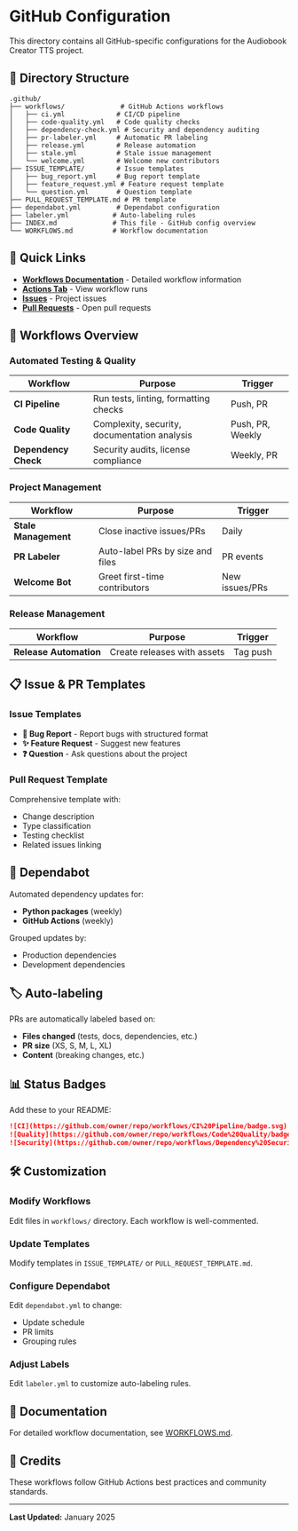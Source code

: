 # GitHub Configuration

This directory contains all GitHub-specific configurations for the Audiobook Creator TTS project.

## 📁 Directory Structure

```
.github/
├── workflows/              # GitHub Actions workflows
│   ├── ci.yml             # CI/CD pipeline
│   ├── code-quality.yml   # Code quality checks
│   ├── dependency-check.yml # Security and dependency auditing
│   ├── pr-labeler.yml     # Automatic PR labeling
│   ├── release.yml        # Release automation
│   ├── stale.yml          # Stale issue management
│   └── welcome.yml        # Welcome new contributors
├── ISSUE_TEMPLATE/        # Issue templates
│   ├── bug_report.yml     # Bug report template
│   ├── feature_request.yml # Feature request template
│   └── question.yml       # Question template
├── PULL_REQUEST_TEMPLATE.md # PR template
├── dependabot.yml         # Dependabot configuration
├── labeler.yml           # Auto-labeling rules
├── INDEX.md              # This file - GitHub config overview
└── WORKFLOWS.md          # Workflow documentation
```

## 🚀 Quick Links

- **[Workflows Documentation](WORKFLOWS.md)** - Detailed workflow information
- **[Actions Tab](../../actions)** - View workflow runs
- **[Issues](../../issues)** - Project issues
- **[Pull Requests](../../pulls)** - Open pull requests

## 🔧 Workflows Overview

### Automated Testing & Quality

| Workflow | Purpose | Trigger |
|----------|---------|---------|
| **CI Pipeline** | Run tests, linting, formatting checks | Push, PR |
| **Code Quality** | Complexity, security, documentation analysis | Push, PR, Weekly |
| **Dependency Check** | Security audits, license compliance | Weekly, PR |

### Project Management

| Workflow | Purpose | Trigger |
|----------|---------|---------|
| **Stale Management** | Close inactive issues/PRs | Daily |
| **PR Labeler** | Auto-label PRs by size and files | PR events |
| **Welcome Bot** | Greet first-time contributors | New issues/PRs |

### Release Management

| Workflow | Purpose | Trigger |
|----------|---------|---------|
| **Release Automation** | Create releases with assets | Tag push |

## 📋 Issue & PR Templates

### Issue Templates

- **🐛 Bug Report** - Report bugs with structured format
- **✨ Feature Request** - Suggest new features
- **❓ Question** - Ask questions about the project

### Pull Request Template

Comprehensive template with:
- Change description
- Type classification
- Testing checklist
- Related issues linking

## 🤖 Dependabot

Automated dependency updates for:
- **Python packages** (weekly)
- **GitHub Actions** (weekly)

Grouped updates by:
- Production dependencies
- Development dependencies

## 🏷️ Auto-labeling

PRs are automatically labeled based on:
- **Files changed** (tests, docs, dependencies, etc.)
- **PR size** (XS, S, M, L, XL)
- **Content** (breaking changes, etc.)

## 📊 Status Badges

Add these to your README:

```markdown
![CI](https://github.com/owner/repo/workflows/CI%20Pipeline/badge.svg)
![Quality](https://github.com/owner/repo/workflows/Code%20Quality/badge.svg)
![Security](https://github.com/owner/repo/workflows/Dependency%20Security%20Check/badge.svg)
```

## 🛠️ Customization

### Modify Workflows
Edit files in `workflows/` directory. Each workflow is well-commented.

### Update Templates
Modify templates in `ISSUE_TEMPLATE/` or `PULL_REQUEST_TEMPLATE.md`.

### Configure Dependabot
Edit `dependabot.yml` to change:
- Update schedule
- PR limits
- Grouping rules

### Adjust Labels
Edit `labeler.yml` to customize auto-labeling rules.

## 📖 Documentation

For detailed workflow documentation, see [WORKFLOWS.md](WORKFLOWS.md).

## 🙏 Credits

These workflows follow GitHub Actions best practices and community standards.

---

**Last Updated:** January 2025
